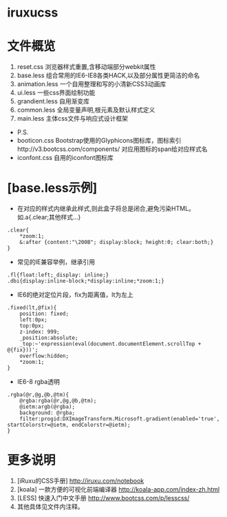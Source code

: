 iruxucss
========

# 文件概览
1. reset.css 浏览器样式重置,含移动端部分webkit属性
2. base.less 组合常用的IE6-IE8各类HACK,以及部分属性更简洁的命名
3. animation.less 一个自用整理和写的小清新CSS3动画库
4. ui.less 一些css界面绘制功能
5. grandient.less 自用渐变库
6. common.less 全局变量声明,根元素及默认样式定义
7. main.less 主体css文件与响应式设计框架
+ P.S.
+ booticon.css Bootstrap使用的Glyphicons图标库，图标索引http://v3.bootcss.com/components/ 对应用图标的span给对应样式名
+ iconfont.css 自用的iconfont图标库


# [base.less示例]
+ 在对应的样式内继承此样式,则此盒子将总是闭合,避免污染HTML。如.a{.clear;其他样式...}
```less
.clear{
    *zoom:1;
    &:after {content:"\200B"; display:block; height:0; clear:both;}
}
```

+ 常见的IE兼容举例，继承引用
```less
.fl{float:left;_display: inline;}
.dbi{display:inline-block;*display:inline;*zoom:1;}
```

+ IE6的绝对定位片段，fix为距离值，lt为左上
```less
.fixed(lt,@fix){
    position: fixed;
    left:0px;
    top:0px;
    z-index: 999;
    _position:absolute;
    _top:~'expression(eval(document.documentElement.scrollTop + @{fix}))';
    overflow:hidden; 
    *zoom:1;
}
```

+ IE6-8 rgba透明
```less
.rgba(@r,@g,@b,@tm){
    @rgba:rgba(@r,@g,@b,@tm);
    @ietm:argb(@rgba);
    background: @rgba;
    filter:progid:DXImageTransform.Microsoft.gradient(enabled='true', startColorstr=@ietm, endColorstr=@ietm);
}
```

# 更多说明
1. [iRuxu的CSS手册] http://iruxu.com/notebook
2. [koala] 一款方便的可视化前端编译器 http://koala-app.com/index-zh.html
3. [LESS] 快速入门中文手册 http://www.bootcss.com/p/lesscss/
4. 其他具体见文件内注释。


